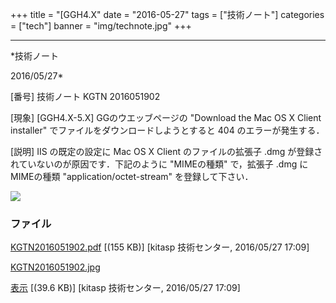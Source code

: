 ﻿+++
title = "[GGH4.X"
date = "2016-05-27"
tags = ["技術ノート"]
categories = ["tech"]
banner = "img/technote.jpg"
+++

-----------------------------------------------------------------------------------------------------------------------------

*技術ノート

2016/05/27*


[番号]
技術ノート KGTN 2016051902

[現象]
[GGH4.X-5.X] GGのウエッブページの "Download the Mac OS X Client
installer" でファイルをダウンロードしようとすると 404
のエラーが発生する．

[説明]
IIS の既定の設定に Mac OS X Client のファイルの拡張子 .dmg
が登録されていないのが原因です．下記のように "MIMEの種類" で，拡張子
.dmg にMIMEの種類 "application/octet-stream" を登録して下さい．

![](http://techreport.kitasp.net/attachments/download/2616/KGTN2016051902.jpg)


### ファイル

 
 


[KGTN2016051902.pdf](http://techreport.kitasp.net/attachments/download/2615/KGTN2016051902.pdf)
 [(155 KB)] [kitasp 技術センター, 2016/05/27
17:09]

[KGTN2016051902.jpg](http://techreport.kitasp.net/attachments/download/2616/KGTN2016051902.jpg)

[表示](http://techreport.kitasp.net/attachments/2616/KGTN2016051902.jpg "表示")
 [(39.6 KB)] [kitasp 技術センター, 2016/05/27
17:09]


 


 

